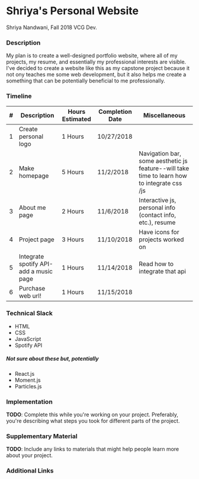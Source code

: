 # Shriya's Personal Website
Shriya Nandwani, Fall 2018 VCG Dev. 

### Description

My plan is to create a well-designed portfolio website, where all of my projects, my resume, and essentially my professional interests are visible. I've decided to create a website like this as my capstone project because it not ony teaches me some web development, but it also helps me create a something that can be potentially beneficial to me professionally.

### Timeline

| # | Description   | Hours Estimated | Completion Date | Miscellaneous |
| - | ------------- | --------------- | --------------- | ------------- |
| 1 | Create personal logo | 1 Hours | 10/27/2018 |  |
| 2 | Make homepage | 5 Hours | 11/2/2018 | Navigation bar, some aesthetic js feature--will take time to learn how to integrate css /js |
| 3 | About me page | 2 Hours | 11/6/2018 | Interactive js, personal info (contact info, etc.), resume |
| 4 | Project page | 3 Hours | 11/10/2018 | Have icons for projects worked on |
| 5 | Integrate spotify API-add a music page | 1 Hours | 11/14/2018 | Read how to integrate that api |
| 6 | Purchase web url!  | 1 Hours | 11/15/2018 |  |

### Technical Slack
* HTML
* CSS
* JavaScript
* Spotify API

##### Not sure about these but, potentially
* React.js
* Moment.js
* Particles.js

### Implementation
**TODO**: Complete this while you're working on your project. Preferably, you're describing what steps you took for different parts of the project.

### Supplementary Material
**TODO**: Include any links to materials that might help people learn more about your project.


### Additional Links
